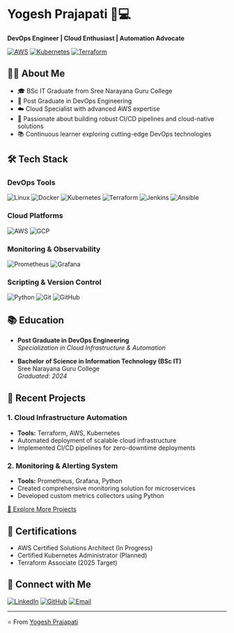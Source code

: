 # Yogesh Prajapati 👨💻
**DevOps Engineer | Cloud Enthusiast | Automation Advocate**

[![AWS](https://img.shields.io/badge/AWS-Advanced-orange?logo=amazon-aws)](https://aws.amazon.com)
[![Kubernetes](https://img.shields.io/badge/Kubernetes-Expert-blue?logo=kubernetes)](https://kubernetes.io)
[![Terraform](https://img.shields.io/badge/Terraform-Intermediate-623CE4?logo=terraform)](https://www.terraform.io)

## 👨🔧 About Me
- 🎓 BSc IT Graduate from Sree Narayana Guru College
- 🚀 Post Graduate in DevOps Engineering
- ☁️ Cloud Specialist with advanced AWS expertise
- 🔧 Passionate about building robust CI/CD pipelines and cloud-native solutions
- 📚 Continuous learner exploring cutting-edge DevOps technologies

## 🛠️ Tech Stack

### DevOps Tools
![Linux](https://img.shields.io/badge/Linux-FCC624?style=flat&logo=linux&logoColor=black)
![Docker](https://img.shields.io/badge/Docker-2496ED?style=flat&logo=docker&logoColor=white)
![Kubernetes](https://img.shields.io/badge/Kubernetes-326CE5?style=flat&logo=kubernetes&logoColor=white)
![Terraform](https://img.shields.io/badge/Terraform-623CE4?style=flat&logo=terraform&logoColor=white)
![Jenkins](https://img.shields.io/badge/Jenkins-D24939?style=flat&logo=jenkins&logoColor=white)
![Ansible](https://img.shields.io/badge/Ansible-EE0000?style=flat&logo=ansible&logoColor=white)

### Cloud Platforms
![AWS](https://img.shields.io/badge/AWS-232F3E?style=flat&logo=amazon-aws&logoColor=FF9900)
![GCP](https://img.shields.io/badge/Google_Cloud-4285F4?style=flat&logo=google-cloud&logoColor=white)

### Monitoring & Observability
![Prometheus](https://img.shields.io/badge/Prometheus-E6522C?style=flat&logo=prometheus&logoColor=white)
![Grafana](https://img.shields.io/badge/Grafana-F46800?style=flat&logo=grafana&logoColor=white)

### Scripting & Version Control
![Python](https://img.shields.io/badge/Python-Basics-3776AB?style=flat&logo=python&logoColor=white)
![Git](https://img.shields.io/badge/Git-F05032?style=flat&logo=git&logoColor=white)
![GitHub](https://img.shields.io/badge/GitHub-181717?style=flat&logo=github&logoColor=white)

## 📚 Education
- **Post Graduate in DevOps Engineering**  
  *Specialization in Cloud Infrastructure & Automation*
  
- **Bachelor of Science in Information Technology (BSc IT)**  
  Sree Narayana Guru College  
  *Graduated: 2024*

## 🚀 Recent Projects

### 1. Cloud Infrastructure Automation
- **Tools:** Terraform, AWS, Kubernetes
- Automated deployment of scalable cloud infrastructure
- Implemented CI/CD pipelines for zero-downtime deployments

### 2. Monitoring & Alerting System
- **Tools:** Prometheus, Grafana, Python
- Created comprehensive monitoring solution for microservices
- Developed custom metrics collectors using Python

[🔗 Explore More Projects](https://github.com/ryogeshp)

## 📜 Certifications
- AWS Certified Solutions Architect (In Progress)
- Certified Kubernetes Administrator (Planned)
- Terraform Associate (2025 Target)

## 🤝 Connect with Me
[![LinkedIn](https://img.shields.io/badge/LinkedIn-0077B5?style=for-the-badge&logo=linkedin&logoColor=white)](https://linkedin.com/in/yourprofile)
[![GitHub](https://img.shields.io/badge/GitHub-181717?style=for-the-badge&logo=github&logoColor=white)](https://github.com/ryogeshp)
[![Email](https://img.shields.io/badge/Email-D14836?style=for-the-badge&logo=gmail&logoColor=white)](mailto:rjprajapati08@gmail.com)

---

⭐ From [Yogesh Prajapati]() 
